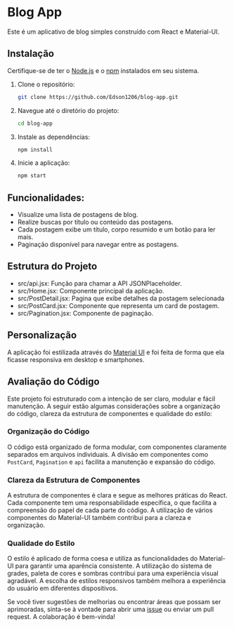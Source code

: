 # Blog App

Este é um aplicativo de blog simples construído com React e Material-UI.

## Instalação

Certifique-se de ter o [Node.js](https://nodejs.org/) e o [npm](https://www.npmjs.com/) instalados em seu sistema.

1. Clone o repositório:

   ```bash
   git clone https://github.com/Edson1206/blog-app.git

2. Navegue até o diretório do projeto:

   ```bash
   cd blog-app

3. Instale as dependências:

    ```bash
    npm install

4. Inicie a aplicação:

    ```bash
    npm start

## Funcionalidades:

- Visualize uma lista de postagens de blog.
- Realize buscas por título ou conteúdo das postagens.
- Cada postagem exibe um título, corpo resumido e um botão para ler mais.
- Paginação disponível para navegar entre as postagens.

## Estrutura do Projeto

- src/api.jsx: Função para chamar a API JSONPlaceholder.
- src/Home.jsx: Componente principal da aplicação.
- src/PostDetail.jsx: Pagina que exibe detalhes da postagem selecionada
- src/PostCard.jsx: Componente que representa um card de postagem.
- src/Pagination.jsx: Componente de paginação.

## Personalização

A aplicação foi estilizada através do [Material UI](https://mui.com/material-ui/getting-started/) e foi feita de forma que ela ficasse responsiva em desktop e smartphones.

## Avaliação do Código

Este projeto foi estruturado com a intenção de ser claro, modular e fácil manutenção. A seguir estão algumas considerações sobre a organização do código, clareza da estrutura de componentes e qualidade do estilo:

### Organização do Código

O código está organizado de forma modular, com componentes claramente separados em arquivos individuais. A divisão em componentes como `PostCard`, `Pagination` e `api` facilita a manutenção e expansão do código.

### Clareza da Estrutura de Componentes

A estrutura de componentes é clara e segue as melhores práticas do React. Cada componente tem uma responsabilidade específica, o que facilita a compreensão do papel de cada parte do código. A utilização de vários componentes do Material-UI também contribui para a clareza e organização.

### Qualidade do Estilo

O estilo é aplicado de forma coesa e utiliza as funcionalidades do Material-UI para garantir uma aparência consistente. A utilização do sistema de grades, paleta de cores e sombras contribui para uma experiência visual agradável. A escolha de estilos responsivos também melhora a experiência do usuário em diferentes dispositivos.

Se você tiver sugestões de melhorias ou encontrar áreas que possam ser aprimoradas, sinta-se à vontade para abrir uma [issue](https://github.com/Edson1206/blog-app/issues) ou enviar um pull request. A colaboração é bem-vinda!

